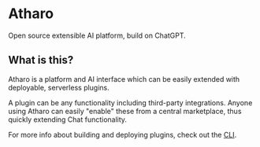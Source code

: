 # Atharo

Open source extensible AI platform, build on ChatGPT.

## What is this?

Atharo is a platform and AI interface which can be easily extended with deployable, serverless plugins.

A plugin can be any functionality including third-party integrations. Anyone using Atharo can easily "enable" these from a central marketplace, thus quickly extending Chat functionality. 

For more info about building and deploying plugins, check out the [CLI](https://github.com/warent/atharo-cli).
